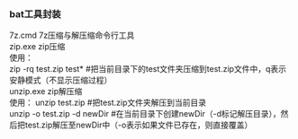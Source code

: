### bat工具封装
7z.cmd 7z压缩与解压缩命令行工具  
zip.exe zip压缩  
使用：  
zip -rq test.zip test\* #把当前目录下的test文件夹压缩到test.zip文件中，q表示安静模式（不显示压缩过程）  
unzip.exe zip解压缩  
使用： 
unzip test.zip #把test.zip文件夹解压到当前目录  
unzip -o test.zip -d newDir #在当前目录下创建newDir（-d标记解压目录），然后把test.zip解压至newDir中（-o表示如果文件已存在，则直接覆盖）